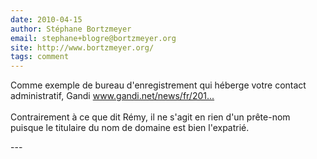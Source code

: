 ```yaml
---
date: 2010-04-15
author: Stéphane Bortzmeyer
email: stephane+blogre@bortzmeyer.org
site: http://www.bortzmeyer.org/
tags: comment
---
```


<p>Comme exemple de bureau d'enregistrement qui héberge votre contact administratif, Gandi <a href="http://www.gandi.net/news/fr/2010-03-17/ouverture_du_.fr/" title="http://www.gandi.net/news/fr/2010-03-17/ouverture_du_.fr/" rel="nofollow">www.gandi.net/news/fr/201...</a><br />
<br />
Contrairement à ce que dit Rémy, il ne s'agit en rien d'un prête-nom puisque le titulaire du nom de domaine est bien l'expatrié.</p>
---